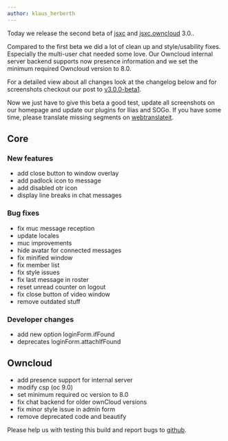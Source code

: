 ```yaml
---
author: klaus_herberth
---
```


Today we release the second beta of [jsxc](https://github.com/jsxc/jsxc/releases/) and 
[jsxc.owncloud](https://github.com/owncloud/jsxc.chat/releases/) 3.0..

Compared to the first beta we did a lot of clean up and style/usability fixes. Especially 
the multi-user chat needed some love. Our Owncloud internal server backend supports now
presence information and we set the minimum required Owncloud version to 8.0.

For a detailed view about all changes look at the changelog below and for screenshots checkout 
our post to [v3.0.0-beta1](https://www.jsxc.org/blog/2016/01/28/v3.0.0-beta1-released/).

Now we just have to give this beta a good test, update all screenshots on our homepage and
update our plugins for Ilias and SOGo. If you have some time, please translate missing
segments on [webtranslateit](https://webtranslateit.com/en/projects/10365-JSXC).

## Core

### New features
- add close button to window overlay
- add padlock icon to message
- add disabled otr icon
- display line breaks in chat messages

### Bug fixes
- fix muc message reception
- update locales
- muc improvements
 - hide avatar for connected messages
 - fix minified window
 - fix member list
 - fix style issues
- fix last message in roster
- reset unread counter on logout
- fix close button of video window
- remove outdated stuff

### Developer changes
- add new option loginForm.ifFound
 - deprecates loginForm.attachIfFound

## Owncloud
- add presence support for internal server
- modify csp (oc 9.0)
- set minimum required oc version to 8.0
- fix chat backend for older ownCloud versions
- fix minor style issue in admin form
- remove deprecated code and beautify

Please help us with testing this build  and report bugs to [github](https://github.com/jsxc/jsxc/issues).
